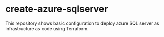 # create-azure-sqlserver
This repository shows basic configuration to deploy azure SQL server as infrastructure as code using Terraform.
